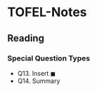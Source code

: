 # TOFEL-Notes

## Reading

### Special Question Types

- Q13. Insert
  $\blacksquare$
- Q14. Summary
